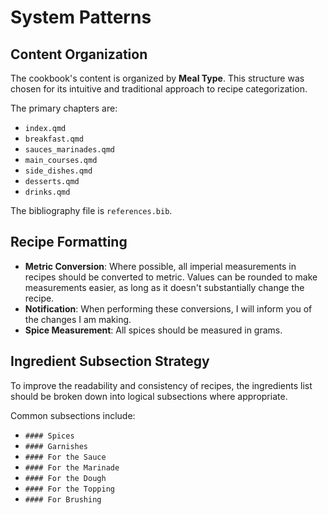 # System Patterns

## Content Organization

The cookbook's content is organized by **Meal Type**. This structure was chosen for its intuitive and traditional approach to recipe categorization.

The primary chapters are:

- `index.qmd`
- `breakfast.qmd`
- `sauces_marinades.qmd`
- `main_courses.qmd`
- `side_dishes.qmd`
- `desserts.qmd`
- `drinks.qmd`

The bibliography file is `references.bib`.

## Recipe Formatting

*   **Metric Conversion**: Where possible, all imperial measurements in recipes should be converted to metric. Values can be rounded to make measurements easier, as long as it doesn't substantially change the recipe.
*   **Notification**: When performing these conversions, I will inform you of the changes I am making.
*   **Spice Measurement**: All spices should be measured in grams.

## Ingredient Subsection Strategy

To improve the readability and consistency of recipes, the ingredients list should be broken down into logical subsections where appropriate.

Common subsections include:

*   `#### Spices`
*   `#### Garnishes`
*   `#### For the Sauce`
*   `#### For the Marinade`
*   `#### For the Dough`
*   `#### For the Topping`
*   `#### For Brushing`